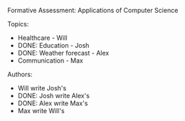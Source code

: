 Formative Assessment: Applications of Computer Science

Topics:
* Healthcare - Will
* DONE: Education - Josh
* DONE: Weather forecast - Alex
* Communication - Max

Authors:
* Will write Josh's
* DONE: Josh write Alex's
* DONE: Alex write  Max's
* Max write Will's
